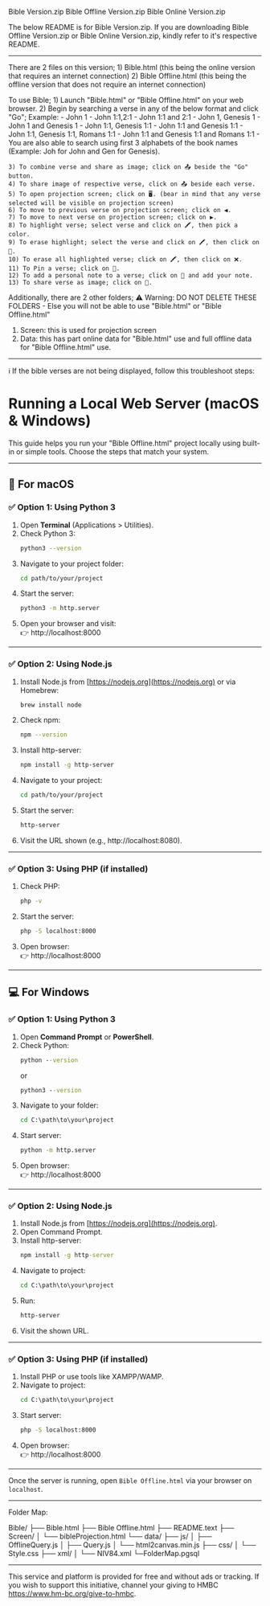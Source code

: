 Bible Version.zip
Bible Offline Version.zip
Bible Online Version.zip

The below README is for Bible Version.zip.
If you are downloading Bible Offline Version.zip or Bible Online Version.zip, kindly refer to it's respective README. 

---

There are 2 files on this version;
    1) Bible.html (this being the online version that requires an internet connection)
    2) Bible Offline.html (this being the offline version that does not require an internet connection)


To use Bible; 
    1) Launch "Bible.html" or "Bible Offline.html" on your web browser.
    2) Begin by searching a verse in any of the below format and click "Go";
        Example:
        - John 1
        - John 1:1,2:1
        - John 1:1 and 2:1
        - John 1, Genesis 1
        - John 1 and Genesis 1
        - John 1:1, Genesis 1:1
        - John 1:1 and Genesis 1:1
        - John 1:1, Genesis 1:1, Romans 1:1
        - John 1:1 and Genesis 1:1 and Romans 1:1
        - You are also able to search using first 3 alphabets of the book names (Example: Joh for John and Gen for Genesis).

    3) To combine verse and share as image; click on 📤 beside the "Go" button.
    4) To share image of respective verse, click on 📤 beside each verse.
    5) To open projection screen; click on 🖥️. (bear in mind that any verse selected will be visible on projection screen)
    6) To move to previous verse on projection screen; click on ◀.
    7) To move to next verse on projection screen; click on ▶.
    8) To highlight verse; select verse and click on 🖍️, then pick a color.
    9) To erase highlight; select the verse and click on 🖍️, then click on 🧽.
    10) To erase all highlighted verse; click on 🖍️, then click on ❌.
    11) To Pin a verse; click on 📌.
    12) To add a personal note to a verse; click on 📝 and add your note.
    13) To share verse as image; click on 📝.



Additionally, there are 2 other folders;
⚠️ Warning: DO NOT DELETE THESE FOLDERS - Else you will not be able to use "Bible.html" or "Bible Offline.html"

1) Screen: this is used for projection screen
2) Data: this has part online data for "Bible.html" use and full offline data for "Bible Offline.html" use.


---


ℹ️ If the bible verses are not being displayed, follow this troubleshoot steps:


# Running a Local Web Server (macOS & Windows)

This guide helps you run your "Bible Offline.html" project locally using built-in or simple tools. Choose the steps that match your system.

---

## 📱 For macOS

### ✅ Option 1: Using Python 3

1. Open **Terminal** (Applications > Utilities).
2. Check Python 3:
   ```bash
   python3 --version
   ```
3. Navigate to your project folder:
   ```bash
   cd path/to/your/project
   ```
4. Start the server:
   ```bash
   python3 -m http.server
   ```
5. Open your browser and visit:  
   👉 http://localhost:8000

---

### ✅ Option 2: Using Node.js

1. Install Node.js from [https://nodejs.org](https://nodejs.org) or via Homebrew:
   ```bash
   brew install node
   ```
2. Check npm:
   ```bash
   npm --version
   ```
3. Install http-server:
   ```bash
   npm install -g http-server
   ```
4. Navigate to your project:
   ```bash
   cd path/to/your/project
   ```
5. Start the server:
   ```bash
   http-server
   ```
6. Visit the URL shown (e.g., http://localhost:8080).

---

### ✅ Option 3: Using PHP (if installed)

1. Check PHP:
   ```bash
   php -v
   ```
2. Start the server:
   ```bash
   php -S localhost:8000
   ```
3. Open browser:  
   👉 http://localhost:8000

---

## 💻 For Windows

### ✅ Option 1: Using Python 3

1. Open **Command Prompt** or **PowerShell**.
2. Check Python:
   ```cmd
   python --version
   ```
   or
   ```cmd
   python3 --version
   ```
3. Navigate to your folder:
   ```cmd
   cd C:\path\to\your\project
   ```
4. Start server:
   ```cmd
   python -m http.server
   ```
5. Open browser:  
   👉 http://localhost:8000

---

### ✅ Option 2: Using Node.js

1. Install Node.js from [https://nodejs.org](https://nodejs.org).
2. Open Command Prompt.
3. Install http-server:
   ```cmd
   npm install -g http-server
   ```
4. Navigate to project:
   ```cmd
   cd C:\path\to\your\project
   ```
5. Run:
   ```cmd
   http-server
   ```
6. Visit the shown URL.

---

### ✅ Option 3: Using PHP (if installed)

1. Install PHP or use tools like XAMPP/WAMP.
2. Navigate to project:
   ```cmd
   cd C:\path\to\your\project
   ```
3. Start server:
   ```cmd
   php -S localhost:8000
   ```
4. Open browser:  
   👉 http://localhost:8000

---

Once the server is running, open `Bible Offline.html` via your browser on `localhost`.







---


Folder Map:


Bible/
├── Bible.html
├── Bible Offline.html
├── README.text
├── Screen/
│   └── bibleProjection.html
└── data/
    ├── js/
    │   ├── OfflineQuery.js
    │   ├── Query.js
    │   └── html2canvas.min.js
    ├── css/
    │   └── Style.css
    ├── xml/
    │   └── NIV84.xml
    └─FolderMap.pgsql


---


This service and platform is provided for free and without ads or tracking.
If you wish to support this initiative, channel your giving to HMBC https://www.hm-bc.org/give-to-hmbc.
